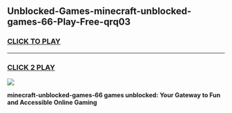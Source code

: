
## Unblocked-Games-minecraft-unblocked-games-66-Play-Free-qrq03
<h3>
<a href="https://premium76.site?title=minecraft-unblocked-games-66&ref=09A">CLICK TO PLAY</a></h3>
<hr>

<h3>
<a href="https://premium76.site?title=minecraft-unblocked-games-66&ref=09A">CLICK 2 PLAY</a>
  
</h3>

<a href="https://premium76.site?title=minecraft-unblocked-games-66&ref=09A"><img src="https://clearcache.store/games.png"></a>


**minecraft-unblocked-games-66 games unblocked: Your Gateway to Fun and Accessible Online Gaming**
